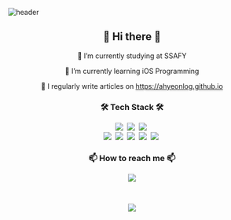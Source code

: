 ![header](https://capsule-render.vercel.app/api?type=wave&color=auto&height=300&section=header&text=ahyeon%20gil&fontSize=90&animation=fadeIn&fontAlignY=38)

<h2 align='center'>👋 Hi there 👋</h2>




<p align='center'>🔭 I’m currently studying at SSAFY</p>
<p align='center'>🌱 I’m currently learning iOS Programming</p>
<p align='center'>📝 I regularly write articles on <a href="https://ahyeonlog.tistory.com">https://ahyeonlog.github.io</a></p>

<h3 align='center'>🛠 Tech Stack 🛠</h3>
<p align='center'>
  <img src="https://img.shields.io/badge/Swift-FA7343?style=flat-square&logo=Swift&logoColor=white"/></a>&nbsp
  <img src="https://img.shields.io/badge/Python-3766AB?style=flat-square&logo=Python&logoColor=white"/></a>&nbsp
  <img src="https://img.shields.io/badge/Javascript-ffb13b?style=flat-square&logo=javascript&logoColor=white"/></a>&nbsp
  <br>
  <img src="https://img.shields.io/badge/iOS-000000?style=flat-square&logo=iOS&logoColor=white"/></a>&nbsp 
  <img src="https://img.shields.io/badge/Django-092E20?style=flat-square&logo=Django&logoColor=white"/></a>&nbsp
  <img src="https://img.shields.io/badge/React-61DAFB?style=flat-square&logo=React&logoColor=white"/></a>&nbsp
  <img src="https://img.shields.io/badge/Firebase-FFCA28?style=flat-square&logo=Firebase&logoColor=white"/></a>&nbsp
  <img src="https://img.shields.io/badge/aws-333664?style=flat-square&logo=amazon-aws&logoColor=white"/></a>&nbsp 
</p>

<h3 align="center">📫 How to reach me 📫</h3>
<p align="center">
  <a href="mailto:ahyeonlog@gmail.com"><img src="https://img.shields.io/badge/Gmail-d14836?style=flat-square&logo=Gmail&logoColor=white&link=ahyeonlog@gmail.com"/></a>
</p>
<br>



<p align='center'><img src='https://github-readme-stats.vercel.app/api?username=ahyeonlog&show_icons=true&theme=dark&hide_border=true'/></p>
